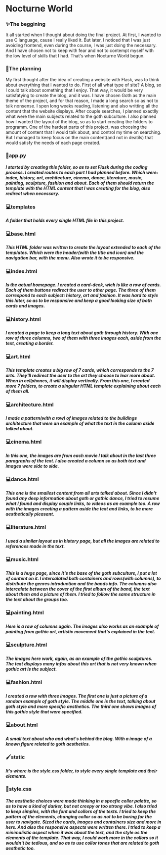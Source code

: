 #    Nocturne World

### ✨The beggining
It all started when I thought about doing the final project. At first, I wanted to use C language, cause I really liked it. But later, I noticed that I was just avoiding frontend, even during the course, I was just doing the necessary. And I have chosen not to keep with fear and not to contempt myself with the low level of skills that I had. That's when Nocturne World begun.

### 📝The planning
My first thought after the idea of creating a website with Flask, was to think about everything that I wanted to do. First of all what type of site? A blog, so I could talk about something that I enjoy. That way, it would be very satisfatying to create the blog, and it was. I have chosen Goth as the main theme of the project, and for that reason, I made a long search so as not to talk nonsense. I spen long weeks reading, listening and also writting all the content that the website displays. After couple searches, I planned exactlly what were the main subjects related to the goth subculture. I also planned how I wanted the layout of the blog, so as to start creating the folders to programm. One of the hardest parts of this project, was choosing the amount of content that I would talk about, and control my time on searching. But I managed to keep focus on the main content(and not in deatils) that would satisfy the needs of each page created.

### 👾app.py
##### I started by creating this folder, so as to set Flask during the coding process. I created routes to each part I had planned before. Which were: index, history, art, architecture, cinema, dance, literature, music, painting, sculpture, fashion and about. Each of them should return the template with the HTML content that I was creating for the blog, also redirect when necessary.

### 💻templates
##### A folder that holds every single HTML file in this project.

### 💻base.html
##### This HTML folder was written to create the layout extended to each of the templates. Which were the header(with the title and icon) and the navigation bar, with the menu. Also wrote it to be responsive.

### 💻index.html
##### Is the actual homepage. I created a card-deck, wich is like a row of cards. Each of them buttons redirect the user to other page. The three of them correspond to each subject: history, art and fashion. It was hard to style this later, so as to be responsive and keep a good looking size of both cards and images.

### 💻history.html
##### I created a page to keep a long text about goth through history. With one row of three columns, two of them with three images each, aside from the text, creating a border.


### 💻art.html
##### This template creates a big row of 7 cards, which corresponds to the 7 arts. They'll redirect the user to the art they choose to lear more about. When in cellphones, it will display vertically. From this one, I created more 7 folders, to create a singular HTML template explaining about each of them all.

### 💻architecture.html
##### I made a pattern(with a row) of images related to the buildings architecture that were an example of what the text in the column aside talked about.

### 💻cinema.html
##### In this one, the images are from each movie I talk about in the last three paragraphs of the text. I also created a column so as both text and images were side to side.

### 💻dance.html
##### This one is the smallest content from all arts talked about. Since I didn't found any deep information about goth or gothic dance, I tried to resume what I found and display couple links, to videos as an example too. A row with the images creating a pattern aside the text and links, to be more aesthetically pleasant.

### 💻literature.html
##### I used a similar layout as in history page, but all the images are related to references made in the text.

### 💻music.html
##### This is a huge page, since it's the base of the goth subculture, I put a lot of content on it. I intercalated both containers and rows(with columns), to distribute the genres introduction and the bands info. The columns also intercalate between the cover of the first album of the band, the text about them and a picture of them. I tried to follow the same structure in the text about the groups too.

### 💻painting.html
##### Here is a row of columns again. The images also works as an example of painting from gothic art, artistic movement that's explained in the text.

### 💻sculpture.html
##### The images here work, again, as an example of the gothic sculptures. The text displays many infos about this art that is not very known when gothic art is the subject.


### 💻fashion.html
##### I created a row with three images. The first one is just a picture of a random example of goth style. The middle one is the text, talking about goth style and more specific aesthetics. The third one shows images of this gothic style that were specified.

### 💻about.html
##### A small text about who and what's behind the blog. With a image of a known figure related to goth aesthetics.

### 🖌static
##### It's where is the style.css folder, to style every single template and their elements.

### 🎨style.css
##### The aesthetic choices were made thinking in a spcefic collor palette, so as to have a kind of darker, but not creepy or too strong vibe. I also tried to keep simples, with the font and collors of the texts. I tried to keep the pattern of the elements, changing collor so as not to be boring for the user to navigate. Sized the cards, images and containers size and more in here. And also the responsive aspects were written there. I tried to keep a minimalistic aspect when it was about the text, and the style os the elements of the template. That way, I could work more in the collors so it wouldn't be tedious, and so as to use collor tones that are related to goth aesthetic too.
